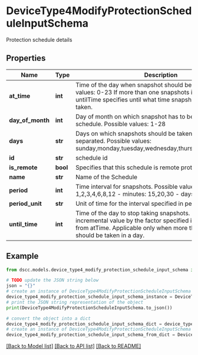 # DeviceType4ModifyProtectionScheduleInputSchema

Protection schedule details

## Properties

Name | Type | Description | Notes
------------ | ------------- | ------------- | -------------
**at_time** | **int** | Time of the day when snapshot should be taken. Possible values: 0-23 If more than one snapshots in a day then untilTime specifies until what time snapshots should be taken. | [optional] 
**day_of_month** | **int** | Day of month on which snapshot has to be taken for Monthly schedule. Possible values: 1-28 | [optional] 
**days** | **str** | Days on which snapshots should be taken. comma separated. Possible values: sunday,monday,tuesday,wednesday,thursday,friday,saturday | [optional] 
**id** | **str** | schedule id | 
**is_remote** | **bool** | Specifies that this schedule is remote protection schedule | 
**name** | **str** | Name of the Schedule | 
**period** | **int** | Time interval for snapshots. Possible values:   - hours: 1,2,3,4,6,8,12   - minutes: 15,20,30   - days &amp; months: 1 | [optional] 
**period_unit** | **str** | Unit of time for the interval specified in period. | [optional] 
**until_time** | **int** | Time of the day to stop taking snapshots. Must be an incremental value by the factor specified in Period, starting from atTime. Applicable only when more than one snapshots should be taken in a day. | [optional] 

## Example

```python
from dscc.models.device_type4_modify_protection_schedule_input_schema import DeviceType4ModifyProtectionScheduleInputSchema

# TODO update the JSON string below
json = "{}"
# create an instance of DeviceType4ModifyProtectionScheduleInputSchema from a JSON string
device_type4_modify_protection_schedule_input_schema_instance = DeviceType4ModifyProtectionScheduleInputSchema.from_json(json)
# print the JSON string representation of the object
print(DeviceType4ModifyProtectionScheduleInputSchema.to_json())

# convert the object into a dict
device_type4_modify_protection_schedule_input_schema_dict = device_type4_modify_protection_schedule_input_schema_instance.to_dict()
# create an instance of DeviceType4ModifyProtectionScheduleInputSchema from a dict
device_type4_modify_protection_schedule_input_schema_from_dict = DeviceType4ModifyProtectionScheduleInputSchema.from_dict(device_type4_modify_protection_schedule_input_schema_dict)
```
[[Back to Model list]](../README.md#documentation-for-models) [[Back to API list]](../README.md#documentation-for-api-endpoints) [[Back to README]](../README.md)


